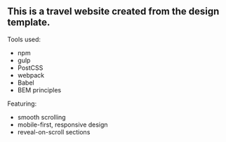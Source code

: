 ## This is a travel website created from the design template. 

Tools used:

* npm
* gulp
* PostCSS
* webpack
* Babel
* BEM principles

Featuring:
* smooth scrolling
* mobile-first, responsive design
* reveal-on-scroll sections
